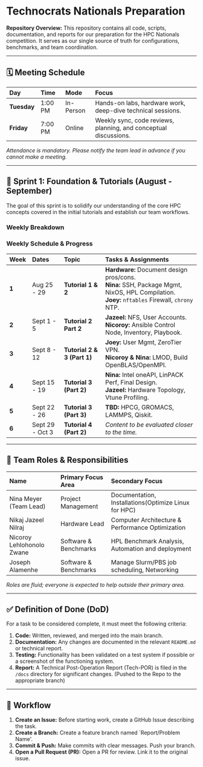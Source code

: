 # Technocrats Nationals Preparation

**Repository Overview:**
This repository contains all code, scripts, documentation, and reports for our preparation for the HPC Nationals competition. It serves as our single source of truth for configurations, benchmarks, and team coordination.

---

## 🗓️ Meeting Schedule

| Day          | Time           | Mode       | Focus                                                               |
| :----------- | :------------- | :--------- | :------------------------------------------------------------------ |
| **Tuesday**  | 1:00 PM        | In-Person  | Hands-on labs, hardware work, deep-dive technical sessions.         |
| **Friday**   | 7:00 PM        | Online     | Weekly sync, code reviews, planning, and conceptual discussions.    |

*Attendance is mandatory. Please notify the team lead in advance if you cannot make a meeting.*

---

## 🚀 Sprint 1: Foundation & Tutorials (August - September)

The goal of this sprint is to solidify our understanding of the core HPC concepts covered in the initial tutorials and establish our team workflows.

### Weekly Breakdown

### Weekly Schedule & Progress

| Week | Dates | Topic | Tasks & Assignments |
| :--- | :--- | :--- | :--- |
| **1** | Aug 25 - 29 | **Tutorial 1 & 2** | **Hardware:** Document design pros/cons.<br>**Nina:** SSH, Package Mgmt, NixOS, HPL Compilation.<br>**Joey:** `nftables` Firewall, `chrony` NTP. |
| **2** | Sept 1 - 5 | **Tutorial 2 Part 2** | **Jazeel:** NFS, User Accounts.<br>**Nicoroy:** Ansible Control Node, Inventory, Playbook. |
| **3** | Sept 8 - 12 | **Tutorial 2 & 3 (Part 1)** | **Joey:** User Mgmt, ZeroTier VPN.<br>**Nicoroy & Nina:** LMOD, Build OpenBLAS/OpenMPI. |
| **4** | Sept 15 - 19 | **Tutorial 3 (Part 2)** | **Nina:** Intel oneAPI, LinPACK Perf, Final Design.<br>**Jazeel:** Hardware Topology, Vtune Profiling. |
| **5** | Sept 22 - 26 | **Tutorial 3 (Part 3)** | **TBD:** HPCG, GROMACS, LAMMPS, Qiskit. |
| **6** | Sept 29 - Oct 3 | **Tutorial 4 (Part 2)** | *Content to be evaluated closer to the time.* |

---

## 👥 Team Roles & Responsibilities

| Name           | Primary Focus Area      | Secondary Focus       |
| :------------- | :---------------------- | :-------------------- |
| Nina Meyer (Team Lead)     | Project Management      | Documentation, Installations(Optimize Linux for HPC) |
| Nikaj Jazeel Nilraj         | Hardware Lead     | Computer Architecture & Performance Optimization   |
| Nicoroy Lehlohonolo Zwane         | Software & Benchmarks   | HPL Benchmark Analysis, Automation and deployment       |
| Joseph Alamenhe         | Software & Benchmarks   | Manage Slurm/PBS job scheduling, Networking         |

*Roles are fluid; everyone is expected to help outside their primary area.*

---

## ✅ Definition of Done (DoD)
For a task to be considered complete, it must meet the following criteria:
1.  **Code:** Written, reviewed, and merged into the main branch.
2.  **Documentation:** Any changes are documented in the relevant `README.md` or technical report.
3.  **Testing:** Functionality has been validated on a test system if possible or a screenshot of the functioning system.
4.  **Report:** A Technical Post-Operation Report (Tech-POR) is filed in the `/docs` directory for significant changes. (Pushed to the Repo to the appropriate branch)

---

## 📝 Workflow
1.  **Create an Issue:** Before starting work, create a GitHub Issue describing the task.
2.  **Create a Branch:** Create a feature branch named `Report/Problem Name'.
3.  **Commit & Push:** Make commits with clear messages. Push your branch.
4.  **Open a Pull Request (PR):** Open a PR for review. Link it to the original issue.



